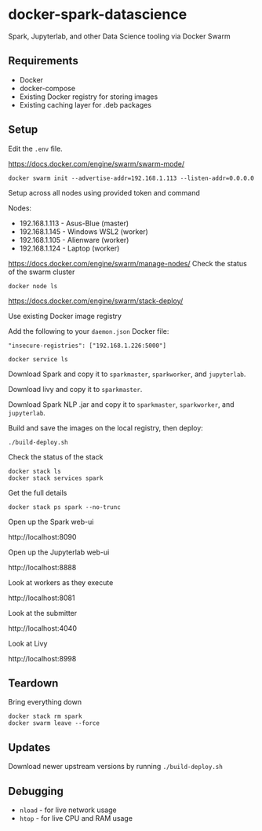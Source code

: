 # docker-spark-datascience

Spark, Jupyterlab, and other Data Science tooling via Docker Swarm

## Requirements

* Docker
* docker-compose
* Existing Docker registry for storing images
* Existing caching layer for .deb packages

## Setup

Edit the `.env` file.

https://docs.docker.com/engine/swarm/swarm-mode/

```shell
docker swarm init --advertise-addr=192.168.1.113 --listen-addr=0.0.0.0
```

Setup across all nodes using provided token and command

Nodes:

* 192.168.1.113 - Asus-Blue (master)
* 192.168.1.145 - Windows WSL2 (worker)
* 192.168.1.105 - Alienware (worker)
* 192.168.1.124 - Laptop (worker)

https://docs.docker.com/engine/swarm/manage-nodes/
Check the status of the swarm cluster

```shell
docker node ls
```

https://docs.docker.com/engine/swarm/stack-deploy/

Use existing Docker image registry

Add the following to your `daemon.json` Docker file:

```file
"insecure-registries": ["192.168.1.226:5000"]
```

```shell
docker service ls
```

Download Spark and copy it to `sparkmaster`, `sparkworker`, and `jupyterlab`.

Download livy and copy it to `sparkmaster`.

Download Spark NLP .jar and copy it to `sparkmaster`, `sparkworker`, and `jupyterlab`.

Build and save the images on the local registry, then deploy:

```shell
./build-deploy.sh
```

Check the status of the stack

```shel
docker stack ls
docker stack services spark
```

Get the full details

```shell
docker stack ps spark --no-trunc
```

Open up the Spark web-ui

http://localhost:8090

Open up the Jupyterlab web-ui

http://localhost:8888

Look at workers as they execute

http://localhost:8081

Look at the submitter

http://localhost:4040

Look at Livy

http://localhost:8998

## Teardown

Bring everything down

```shell
docker stack rm spark
docker swarm leave --force
```

## Updates

Download newer upstream versions by running `./build-deploy.sh`

## Debugging

* `nload` - for live network usage
* `htop` - for live CPU and RAM usage
